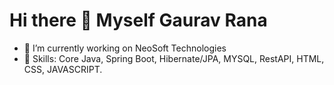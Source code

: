    # Hi there 👋 Myself Gaurav Rana
   - 🔭 I’m currently working on NeoSoft Technologies
   - 🌱 Skills: Core Java, Spring Boot, Hibernate/JPA, MYSQL, RestAPI, HTML, CSS, JAVASCRIPT.


<!--
Here are some ideas to get you started:

- 🔭 I’m currently working on ...
- 🌱 I’m currently learning ...
- 👯 I’m looking to collaborate on ...
- 🤔 I’m looking for help with ...
- 💬 Ask me about ...
- 📫 How to reach me: ...
- 😄 Pronouns: ...
- ⚡ Fun fact: ...
-->
